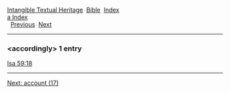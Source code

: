 [Intangible Textual Heritage](../../index)  [Bible](../index) 
[Index](index)   
[a Index](_a_)  
  [Previous](c00128)  [Next](c00130) 

------------------------------------------------------------------------

### &lt;accordingly&gt; 1 entry

[Isa 59:18](../kjv/isa059.htm#018)  

------------------------------------------------------------------------

[Next: account (17)](c00130)
